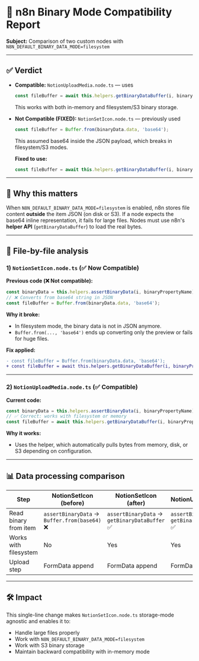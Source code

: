 # 📑 n8n Binary Mode Compatibility Report

**Subject:** Comparison of two custom nodes with `N8N_DEFAULT_BINARY_DATA_MODE=filesystem`

---

## ✅ Verdict

* **Compatible:** `NotionUploadMedia.node.ts` — uses

  ```ts
  const fileBuffer = await this.helpers.getBinaryDataBuffer(i, binaryPropertyName);
  ```

  This works with both in-memory and filesystem/S3 binary storage.

* **Not Compatible (FIXED):** `NotionSetIcon.node.ts` — previously used

  ```ts
  const fileBuffer = Buffer.from(binaryData.data, 'base64');
  ```

  This assumed base64 inside the JSON payload, which breaks in filesystem/S3 modes.

  **Fixed to use:**
  ```ts
  const fileBuffer = await this.helpers.getBinaryDataBuffer(i, binaryPropertyName);
  ```

---

## 🔎 Why this matters

When `N8N_DEFAULT_BINARY_DATA_MODE=filesystem` is enabled, n8n stores file content **outside** the item JSON (on disk or S3).
If a node expects the base64 inline representation, it fails for large files. Nodes must use n8n's **helper API** (`getBinaryDataBuffer`) to load the real bytes.

---

## 📂 File-by-file analysis

### 1) `NotionSetIcon.node.ts` (✅ Now Compatible)

**Previous code (❌ Not compatible):**

```ts
const binaryData = this.helpers.assertBinaryData(i, binaryPropertyName);
// ❌ Converts from base64 string in JSON
const fileBuffer = Buffer.from(binaryData.data, 'base64');
```

**Why it broke:**

* In filesystem mode, the binary data is not in JSON anymore.
* `Buffer.from(..., 'base64')` ends up converting only the preview or fails for huge files.

**Fix applied:**

```diff
- const fileBuffer = Buffer.from(binaryData.data, 'base64');
+ const fileBuffer = await this.helpers.getBinaryDataBuffer(i, binaryPropertyName);
```

---

### 2) `NotionUploadMedia.node.ts` (✅ Compatible)

**Current code:**

```ts
const binaryData = this.helpers.assertBinaryData(i, binaryPropertyName);
// ✅ Correct: works with filesystem or memory
const fileBuffer = await this.helpers.getBinaryDataBuffer(i, binaryPropertyName);
```

**Why it works:**

* Uses the helper, which automatically pulls bytes from memory, disk, or S3 depending on configuration.

---

## 📊 Data processing comparison

| Step                  | NotionSetIcon (before)                       | NotionSetIcon (after)                        | NotionUploadMedia                            |
| --------------------- | -------------------------------------------- | -------------------------------------------- | -------------------------------------------- |
| Read binary from item | `assertBinaryData` → `Buffer.from(base64)` ❌ | `assertBinaryData` → `getBinaryDataBuffer` ✅ | `assertBinaryData` → `getBinaryDataBuffer` ✅ |
| Works with filesystem | No                                           | Yes                                          | Yes                                          |
| Upload step           | FormData append                              | FormData append                              | FormData append                              |

---

## 🛠️ Impact

This single-line change makes `NotionSetIcon.node.ts` storage-mode agnostic and enables it to:
- Handle large files properly
- Work with `N8N_DEFAULT_BINARY_DATA_MODE=filesystem`
- Work with S3 binary storage
- Maintain backward compatibility with in-memory mode